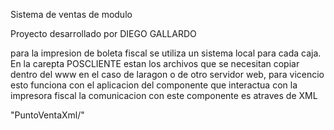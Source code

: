 Sistema de ventas de modulo

Proyecto desarrollado por DIEGO GALLARDO 

para la impresion de boleta fiscal se utiliza un sistema local para cada caja.
En la carepta POSCLIENTE estan los archivos que se necesitan copiar dentro del www en el caso de laragon
o de otro servidor web, para vicencio esto funciona con el aplicacion del componente que interactua con la impresora fiscal
la comunicacion con este componente es atraves de XML 

"PuntoVentaXml/"
